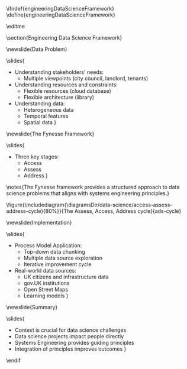 \ifndef{engineeringDataScienceFramework}
\define{engineeringDataScienceFramework}

\editme

\section{Engineering Data Science Framework}

\newslide{Data Problem}

\slides{
* Understanding stakeholders' needs:
    * Multiple viewpoints (city council, landlord, tenants)
* Understanding resources and constraints:
    * Flexible resources (cloud database)
    * Flexible architecture (library)
* Understanding data:
    * Heterogeneous data
    * Temporal features
    * Spatial data
}

\newslide{The Fynesse Framework}

\slides{
* Three key stages:
    * Access
    * Assess
    * Address
}

\notes{The Fynesse framework provides a structured approach to data science problems that aligns with systems engineering principles.}

\figure{\includediagram{\diagramsDir/data-science/access-assess-address-cycle}{80%}}{The Assess, Access, Address cycle}{ads-cycle}

\newslide{Implementation}

\slides{
* Process Model Application:
    * Top-down data chunking
    * Multiple data source exploration
    * Iterative improvement cycle
* Real-world data sources:
    * UK citizens and infrastructure data
    * gov.UK institutions
    * Open Street Maps
    * Learning models
}

\newslide{Summary}

\slides{
* Context is crucial for data science challenges
* Data science projects impact people directly
* Systems Engineering provides guiding principles
* Integration of principles improves outcomes
}

\endif
